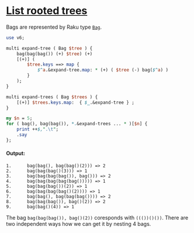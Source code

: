 [1]: https://rosettacode.org/wiki/List_rooted_trees

# [List rooted trees][1]


Bags are represented by Raku type [`Bag`](http://doc.raku.org/type/Bag).

```perl
use v6;

multi expand-tree ( Bag $tree ) {
    bag(bag(bag()) (+) $tree) (+)
    [(+)] (
        $tree.keys ==> map {
            $^a.&expand-tree.map: * (+) ( $tree (-) bag($^a) )
        }
    );
}

multi expand-trees ( Bag $trees ) {
    [(+)] $trees.keys.map:  { $_.&expand-tree } ;
}      

my $n = 5;
for ( bag(), bag(bag()), *.&expand-trees ... * )[$n] {
    print ++$,".\t";
    .say
};
```

#### Output:
```
1.      bag(bag(), bag(bag()(2))) => 2
2.      bag(bag(bag()(3))) => 1
3.      bag(bag(bag(bag()), bag())) => 2
4.      bag(bag(bag(bag(bag())))) => 1
5.      bag(bag(bag())(2)) => 1
6.      bag(bag(bag(bag()(2)))) => 1
7.      bag(bag(), bag(bag(bag()))) => 2
8.      bag(bag(bag()), bag()(2)) => 2
9.      bag(bag()(4)) => 1
```


The bag `bag(bag(bag()), bag()(2))`  coresponds with `((())()())`. There are two independent ways how we can get it by nesting 4 bags.
